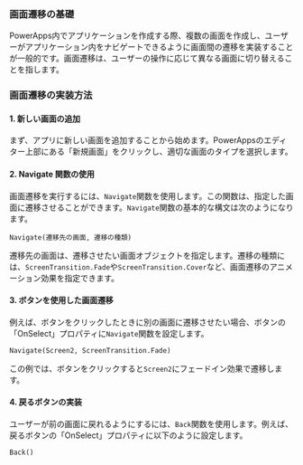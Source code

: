 ### 画面遷移の基礎

PowerApps内でアプリケーションを作成する際、複数の画面を作成し、ユーザーがアプリケーション内をナビゲートできるように画面間の遷移を実装することが一般的です。画面遷移は、ユーザーの操作に応じて異なる画面に切り替えることを指します。

### 画面遷移の実装方法

#### 1. 新しい画面の追加
まず、アプリに新しい画面を追加することから始めます。PowerAppsのエディター上部にある「新規画面」をクリックし、適切な画面のタイプを選択します。

#### 2. Navigate 関数の使用
画面遷移を実行するには、`Navigate`関数を使用します。この関数は、指定した画面に遷移させることができます。`Navigate`関数の基本的な構文は次のようになります。

```
Navigate(遷移先の画面, 遷移の種類)
```

遷移先の画面は、遷移させたい画面オブジェクトを指定します。遷移の種類には、`ScreenTransition.Fade`や`ScreenTransition.Cover`など、画面遷移のアニメーション効果を指定できます。

#### 3. ボタンを使用した画面遷移
例えば、ボタンをクリックしたときに別の画面に遷移させたい場合、ボタンの「OnSelect」プロパティに`Navigate`関数を設定します。

```
Navigate(Screen2, ScreenTransition.Fade)
```

この例では、ボタンをクリックすると`Screen2`にフェードイン効果で遷移します。

#### 4. 戻るボタンの実装
ユーザーが前の画面に戻れるようにするには、`Back`関数を使用します。例えば、戻るボタンの「OnSelect」プロパティに以下のように設定します。

```
Back()
```
